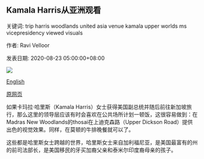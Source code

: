 ## Kamala Harris从亚洲观看

关键词: trip harris woodlands united asia venue kamala upper worlds ms vicepresidency viewed visuals

作者: Ravi Velloor

发表日期: 2020-08-23 05:00:00+08:00

![](https://www.straitstimes.com/sites/all/themes/custom/bootdemo/images/facebook_default_pic.jpg)

[English](Kamala%20Harris%20viewed%20from%20Asia.md)

[原网页](https://www.straitstimes.com/politics/kamala-harris-viewed-from-asia)

如果卡玛拉·哈里斯（Kamala Harris）女士获得美国副总统并随后前往新加坡旅行，那么这里的领导层应该有时会喜欢在公共场所计划一顿饭，这很容易做到：在Madras New Woodlands的thosai在上迪克森路（Upper Dickson Road）提供出色的视觉效果。同样，在莫顿的牛排晚餐就可以了。

这些都是哈里斯女士跨越的世界，哈里斯女士来自加利福尼亚，是美国最富有的州的前司法部长，是美国移民的牙买加裔父亲和泰米尔印度裔母亲的孩子。